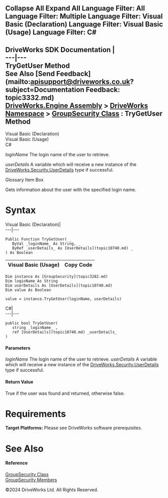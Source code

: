        

 Collapse All Expand All  Language Filter: All  Language Filter: Multiple  Language Filter: Visual Basic (Declaration) Language Filter: Visual Basic (Usage) Language Filter: C#  
---  
DriveWorks SDK Documentation  |   
---|---  
TryGetUser Method   
See Also [Send Feedback](mailto:apisupport@driveworks.co.uk?subject=Documentation Feedback: topic3332.md)  
[DriveWorks.Engine Assembly](topic2156.md) > [DriveWorks Namespace](topic2159.md) > [GroupSecurity Class](topic3282.md) : TryGetUser Method  
---  
  
Visual Basic (Declaration)    
Visual Basic (Usage)    
C# 

_loginName_
    The login name of the user to retrieve.

_userDetails_
    A variable which will receive a new instance of the [DriveWorks.Security.UserDetails](topic10740.md) type if successful.

Glossary Item Box

Gets information about the user with the specified login name. 

# Syntax

Visual Basic (Declaration)|   
---|---  
      
    
    Public Function TryGetUser( _
       ByVal _loginName_ As String, _
       ByRef _userDetails_ As [UserDetails](topic10740.md) _
    ) As Boolean  
  
Visual Basic (Usage)| Copy Code  
---|---  
      
    
    Dim instance As [GroupSecurity](topic3282.md)
    Dim loginName As String
    Dim userDetails As [UserDetails](topic10740.md)
    Dim value As Boolean
     
    value = instance.TryGetUser(loginName, userDetails)  
  
C#|   
---|---  
      
    
    public bool TryGetUser( 
       string _loginName_ ,
       ref [UserDetails](topic10740.md) _userDetails_
    )  
  
#### Parameters

 _loginName_
    The login name of the user to retrieve.
_userDetails_
    A variable which will receive a new instance of the [DriveWorks.Security.UserDetails](topic10740.md) type if successful.

#### Return Value

True if the user was found and returned, otherwise false.

# Requirements

**Target Platforms:** Please see DriveWorks software prerequisites.

# See Also

#### Reference

[GroupSecurity Class](topic3282.md)   
[GroupSecurity Members](topic3283.md)

©2024 DriveWorks Ltd. All Rights Reserved.
